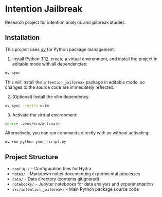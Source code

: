 # Intention Jailbreak

Research project for intention analysis and jailbreak studies.

## Installation

This project uses [uv](https://github.com/astral-sh/uv) for Python package management.

1. Install Python 3.12, create a virtual environment, and install the project in editable mode with all dependencies:

```bash
uv sync
```

This will install the `intention_jailbreak` package in editable mode, so changes to the source code are immediately reflected.

2. (Optional) Install the vllm dependency:

```bash
uv sync --extra vllm
```

3. Activate the virtual environment:

```bash
source .venv/bin/activate
```

Alternatively, you can run commands directly with uv without activating:

```bash
uv run python your_script.py
```

## Project Structure

- `configs/` - Configuration files for Hydra
- `notes/` - Markdown notes documenting experimental processes
- `data/` - Data directory (contents gitignored)
- `notebooks/` - Jupyter notebooks for data analysis and experimentation
- `src/intention_jailbreak/` - Main Python package source code

